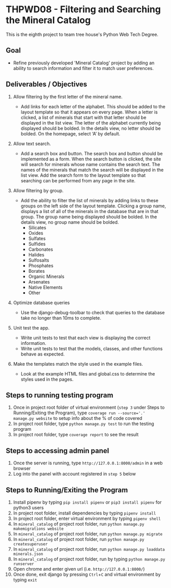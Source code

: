 # THPWD08 - Filtering and Searching the Mineral Catalog

This is the eighth project to team tree house's Python Web Tech Degree.

## Goal
- Refine previously developed 'Mineral Catalog' project by adding an ability to search information and filter it to match user preferences.

## Deliverables / Objectives
1. Allow filtering by the first letter of the mineral name.
    - Add links for each letter of the alphabet. This should be added to the layout template so that it appears on every page. When a letter is clicked, a list of minerals that start with that letter should be displayed in the list view. The letter of the alphabet currently being displayed should be bolded. In the details view, no letter should be bolded. On the homepage, select ‘A’ by default.

2. Allow text search.
    - Add a search box and button. The search box and button should be implemented as a form. When the search button is clicked, the site will search for minerals whose name contains the search text. The names of the minerals that match the search will be displayed in the list view. Add the search form to the layout template so that searching can be performed from any page in the site.

3. Allow filtering by group.
    - Add the ability to filter the list of minerals by adding links to these groups on the left side of the layout template. Clicking a group name, displays a list of all of the minerals in the database that are in that group. The group name being displayed should be bolded. In the details view, no group name should be bolded.
        * Silicates
        * Oxides
        * Sulfates
        * Sulfides
        * Carbonates
        * Halides
        * Sulfosalts
        * Phosphates
        * Borates
        * Organic Minerals
        * Arsenates
        * Native Elements
        * Other

4. Optimize database queries
    - Use the django-debug-toolbar to check that queries to the database take no longer than 10ms to complete.

5. Unit test the app.
    - Write unit tests to test that each view is displaying the correct information.
    - Write unit tests to test that the models, classes, and other functions behave as expected.

6. Make the templates match the style used in the example files.
    - Look at the example HTML files and global.css to determine the styles used in the pages.

## Steps to running testing program
1. Once in project root folder of virtual environment (`step 3` under Steps to Running/Exiting the Program), type `coverage run --source='.' manage.py website` to setup info about the % of code covered
2. In project root folder, type `python manage.py test` to run the testing program
3. In project root folder, type `coverage report` to see the result

## Steps to accessing admin panel
1. Once the server is running, type `http://127.0.0.1:8000/admin` in a web browser
2. Log into the panel with account registered in `step 5` below

## Steps to Running/Exiting the Program
1. Install pipenv by typing `pip install pipenv` or `pip3 install pipenv` for python3 users
2. In project root folder, install dependencies by typing `pipenv install`
3. In project root folder, enter virtual environment by typing `pipenv shell`
4. In `mineral_catalog` of project root folder, run `python manage.py makemigrations website`
5. In `mineral_catalog` of project root folder, run `python manage.py migrate`
6. In `mineral_catalog` of project root folder, run `python manage.py createsuperuser`
7. In `mineral_catalog` of project root folder, run `python manage.py loaddata minerals.json`
8. In `mineral_catalog` of project root folder, run by typing `python manage.py runserver`
9. Open chrome and enter given url (i.e. `http://127.0.0.1:8000/`)
10. Once done, exit django by pressing `Ctrl`+`C` and virtual environment by typing `exit`
